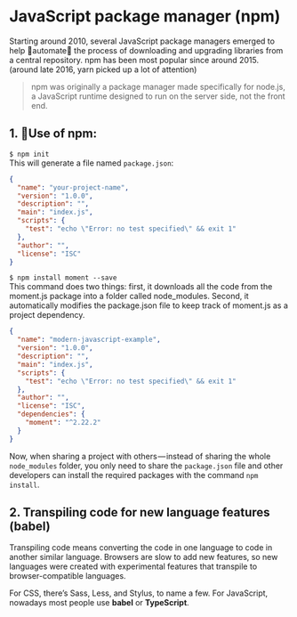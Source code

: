 # JavaScript package manager (npm) 
Starting around 2010, several JavaScript package managers emerged to help 🦾automate🦾 the process of downloading and upgrading libraries from a central repository. npm has been most popular since around 2015. (around late 2016, yarn picked up a lot of attention)

> npm was originally a package manager made specifically for node.js, a JavaScript runtime designed to run on the server side, not the front end.

## 1. 🔨Use of npm:

`$ npm init`  
This will generate a file named `package.json`:
```json
{  
  "name": "your-project-name",  
  "version": "1.0.0",  
  "description": "",  
  "main": "index.js",  
  "scripts": {  
    "test": "echo \"Error: no test specified\" && exit 1"  
  },  
  "author": "",  
  "license": "ISC"  
}
```

`$ npm install moment --save`  
This command does two things: first, it downloads all the code from the moment.js package into a folder called node_modules. Second, it automatically modifies the package.json file to keep track of moment.js as a project dependency.

```json
{  
  "name": "modern-javascript-example",  
  "version": "1.0.0",  
  "description": "",  
  "main": "index.js",  
  "scripts": {  
    "test": "echo \"Error: no test specified\" && exit 1"  
  },  
  "author": "",  
  "license": "ISC",  
  "dependencies": {  
    "moment": "^2.22.2"  
  } 
}
```
Now, when sharing a project with others — instead of sharing the whole `node_modules` folder, you only need to share the `package.json` file and other developers can install the required packages with the command `npm install`.

## 2. Transpiling code for new language features (babel) 
Transpiling code means converting the code in one language to code in another similar language. Browsers are slow to add new features, so new languages were created with experimental features that transpile to browser-compatible languages.

For CSS, there’s Sass, Less, and Stylus, to name a few. For JavaScript, nowadays most people use **babel** or **TypeScript**. 
